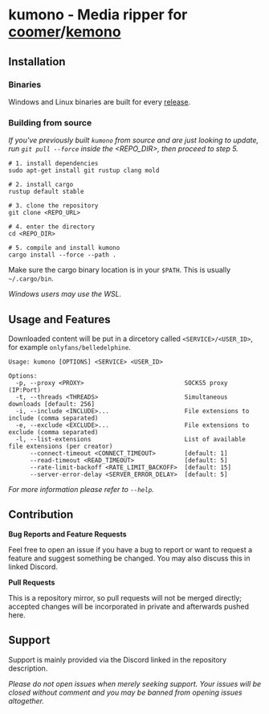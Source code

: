 # kumono - Media ripper for [coomer](https://coomer.su)/[kemono](https://kemono.su)

## Installation

### Binaries

Windows and Linux binaries are built for every [release](https://github.com/APT37/kumono/releases).

<!-- ### Arch Linux -->

<!-- Arch users may install via the [AUR](/AUR.md). -->

### Building from source

*If you've previously built `kumono` from source and are just looking to update, run `git pull --force` inside the <REPO_DIR>, then proceed to step 5.*

```fish
# 1. install dependencies
sudo apt-get install git rustup clang mold

# 2. install cargo
rustup default stable

# 3. clone the repository
git clone <REPO_URL>

# 4. enter the directory
cd <REPO_DIR>

# 5. compile and install kumono
cargo install --force --path .
```

Make sure the cargo binary location is in your `$PATH`. This is usually `~/.cargo/bin`.

*Windows users may use the WSL.*

## Usage and Features

Downloaded content will be put in a dircetory called `<SERVICE>/<USER_ID>`, for example `onlyfans/belledelphine`.

```
Usage: kumono [OPTIONS] <SERVICE> <USER_ID>

Options:
  -p, --proxy <PROXY>                            SOCKS5 proxy (IP:Port)
  -t, --threads <THREADS>                        Simultaneous downloads [default: 256]
  -i, --include <INCLUDE>...                     File extensions to include (comma separated)
  -e, --exclude <EXCLUDE>...                     File extensions to exclude (comma separated)
  -l, --list-extensions                          List of available file extensions (per creator)
      --connect-timeout <CONNECT_TIMEOUT>        [default: 1]
      --read-timeout <READ_TIMEOUT>              [default: 5]
      --rate-limit-backoff <RATE_LIMIT_BACKOFF>  [default: 15]
      --server-error-delay <SERVER_ERROR_DELAY>  [default: 5]
```

*For more information please refer to `--help`.*

## Contribution

**Bug Reports and Feature Requests**

Feel free to open an issue if you have a bug to report or want to request a feature and suggest something be changed. You may also discuss this in linked Discord.

**Pull Requests**

This is a repository mirror, so pull requests will not be merged directly; accepted changes will be incorporated in private and afterwards pushed here.

## Support

Support is mainly provided via the Discord linked in the repository description.

*Please do not open issues when merely seeking support. Your issues will be closed without comment and you may be banned from opening issues altogether.*